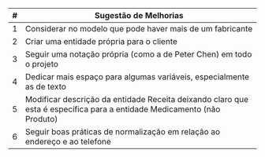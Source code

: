 | #                                     | Sugestão de Melhorias              |
|---------------------------------------|------------------------------------|
| 1                                     | Considerar no modelo que pode haver mais de um fabricante |       
| 2                                     | Criar uma entidade própria para o cliente |
| 3                                     | Seguir uma notação própria (como a de Peter Chen) em todo o projeto  |
| 4                                     | Dedicar mais espaço para algumas variáveis, especialmente as de texto|
| 5                                     | Modificar descrição da entidade Receita deixando claro que esta é específica para a entidade Medicamento (não Produto)   |
| 6                                     | Seguir boas práticas de normalização em relação ao endereço e ao telefone  |
